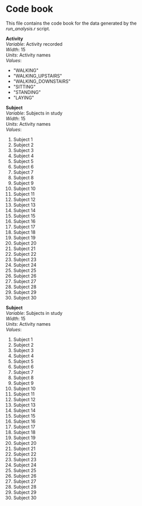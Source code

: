# Code book

This file contains the code book for the data generated by the *run_analysis.r* script.

**Activity**  
*Variable*: Activity recorded  
*Width*: 15  
*Units*: Activity names  
*Values*:  
* "WALKING"
* "WALKING_UPSTAIRS" 
* "WALKING_DOWNSTAIRS" 
* "SITTING" 
* "STANDING" 
* "LAYING"

**Subject**  
*Variable*: Subjects in study  
*Width*: 15  
*Units*: Activity names  
*Values*:  
  1. Subject 1
  2. Subject 2 
  3. Subject 3
  4. Subject 4
  5. Subject 5
  6. Subject 6 
  7. Subject 7
  8. Subject 8
  9. Subject 9
  10. Subject 10 
  11. Subject 11
  12. Subject 12
  13. Subject 13
  14. Subject 14 
  15. Subject 15
  16. Subject 16
  17. Subject 17
  18. Subject 18
  19. Subject 19
  20. Subject 20
  21. Subject 21
  22. Subject 22 
  23. Subject 23
  24. Subject 24
  25. Subject 25
  26. Subject 26 
  27. Subject 27
  28. Subject 28
  29. Subject 29
  30. Subject 30
  
**Subject**  
*Variable*: Subjects in study  
*Width*: 15  
*Units*: Activity names  
*Values*:  
  1. Subject 1
  2. Subject 2 
  3. Subject 3
  4. Subject 4
  5. Subject 5
  6. Subject 6 
  7. Subject 7
  8. Subject 8
  9. Subject 9
  10. Subject 10 
  11. Subject 11
  12. Subject 12
  13. Subject 13
  14. Subject 14 
  15. Subject 15
  16. Subject 16
  17. Subject 17
  18. Subject 18
  19. Subject 19
  20. Subject 20
  21. Subject 21
  22. Subject 22 
  23. Subject 23
  24. Subject 24
  25. Subject 25
  26. Subject 26 
  27. Subject 27
  28. Subject 28
  29. Subject 29
  30. Subject 30
